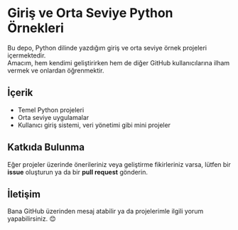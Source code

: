 # Giriş ve Orta Seviye Python Örnekleri

Bu depo, Python dilinde yazdığım giriş ve orta seviye örnek projeleri içermektedir.  
Amacım, hem kendimi geliştirirken hem de diğer GitHub kullanıcılarına ilham vermek ve onlardan öğrenmektir.

## İçerik
- Temel Python projeleri
- Orta seviye uygulamalar
- Kullanıcı giriş sistemi, veri yönetimi gibi mini projeler

## Katkıda Bulunma
Eğer projeler üzerinde önerileriniz veya geliştirme fikirleriniz varsa, lütfen bir **issue** oluşturun ya da bir **pull request** gönderin.

## İletişim
Bana GitHub üzerinden mesaj atabilir ya da projelerimle ilgili yorum yapabilirsiniz. 😊
